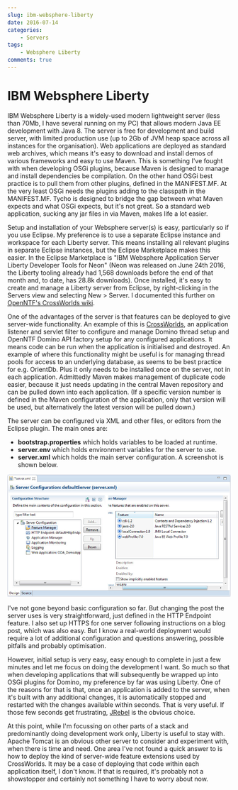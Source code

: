 ```yaml
---
slug: ibm-websphere-liberty
date: 2016-07-14
categories: 
    - Servers
tags:
    - Websphere Liberty
comments: true
---
```

# IBM Websphere Liberty

IBM Websphere Liberty is a widely-used modern lightweight server (less than 70Mb, I have several running on my PC) that allows modern Java EE development with Java 8. The server is free for development and build server, with limited production use (up to 2Gb of JVM heap space across all instances for the organisation). Web applications are deployed as standard web archives, which means it's easy to download and install demos of various frameworks and easy to use Maven. This is something I've fought with when developing OSGi plugins, because Maven is designed to manage and install dependencies be compilation. On the other hand OSGi best practice is to pull them from other plugins, defined in the MANIFEST.MF. At the very least OSGi needs the plugins adding to the classpath in the MANIFEST.MF. Tycho is designed to bridge the gap between what Maven expects and what OSGi expects, but it's not great. So a standard web application, sucking any jar files in via Maven, makes life a lot easier.

<!-- more -->

Setup and installation of your Websphere server(s) is easy, particularly so if you use Eclipse. My preference is to use a separate Eclipse instance and workspace for each Liberty server. This means installing all relevant plugins in separate Eclipse instances, but the Eclipse Marketplace makes this easier. In the Eclipse Marketplace is "IBM Websphere Application Server Liberty Developer Tools for Neon" (Neon was released on June 24th 2016, the Liberty tooling already had 1,568 downloads before the end of that month and, to date, has 28.8k downloads). Once installed, it's easy to create and manage a Liberty server from Eclipse, by right-clicking in the Servers view and selecting New > Server. I documented this further on [OpenNTF's CrossWorlds wiki](https://wiki.openntf.org/display/CW/Installing+and+Configuring+Websphere+Liberty+Server).

One of the advantages of the server is that features can be deployed to give server-wide functionality. An example of this is [CrossWorlds](https://openntf.org/main.nsf/project.xsp?r=project/Crossworlds), an application listener and servlet filter to configure and manage Domino thread setup and OpenNTF Domino API factory setup for any configured applications. It means code can be run when the application is initialised and destroyed. An example of where this functionality might be useful is for managing thread pools for access to an underlying database, as seems to be best practice for e.g. OrientDb. Plus it only needs to be installed once on the server, not in each application. Admittedly Maven makes management of duplicate code easier, because it just needs updating in the central Maven repository and can be pulled down into each application. (If a specific version number is defined in the Maven configuration of the application, only that version will be used, but alternatively the latest version will be pulled down.)

The server can be configured via XML and other files, or editors from the Eclipse plugin. The main ones are:

- **bootstrap.properties** which holds variables to be loaded at runtime.
- **server.env** which holds environment variables for the server to use.
- **server.xml** which holds the main server configuration. A screenshot is shown below.

![server.xml](../../images/post-images/2016-07-14-server-xml.jpg)

I've not gone beyond basic configuration so far. But changing the post the server uses is very straightforward, just defined in the HTTP Endpoint feature. I also set up HTTPS for one server following instructions on a blog post, which was also easy. But I know a real-world deployment would require a lot of additional configuration and questions answering, possible pitfalls and probably optimisation.

However, initial setup is very easy, easy enough to complete in just a few minutes and let me focus on doing the development I want. So much so that when developing applications that will subsequently be wrapped up into OSGi plugins for Domino, my preference by far was using Liberty. One of the reasons for that is that, once an application is added to the server, when it's built with any additional changes, it is automatically stopped and restarted with the changes available within seconds. That is very useful. If those few seconds get frustrating, [JRebel](https://zeroturnaround.com/software/jrebel/) is the obvious choice.

At this point, while I'm focussing on other parts of a stack and predominantly doing development work only, Liberty is useful to stay with. Apache Tomcat is an obvious other server to consider and experiment with, when there is time and need. One area I've not found a quick answer to is how to deploy the kind of server-wide feature extensions used by CrossWorlds. It may be a case of deploying that code within each application itself, I don't know. If that is required, it's probably not a showstopper and certainly not something I have to worry about now.